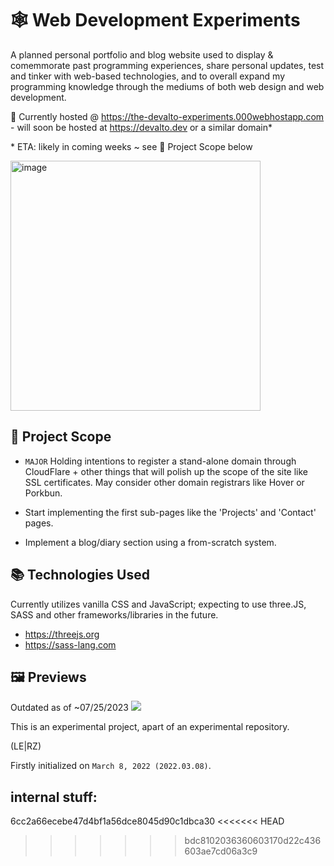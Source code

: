 # 🕸 Web Development Experiments
A planned personal portfolio and blog website used to display & comemmorate past programming experiences, share personal updates, test and tinker with web-based technologies, and to overall expand my programming knowledge through the mediums of both web design and web development.

🔗 Currently hosted @ https://the-devalto-experiments.000webhostapp.com - will soon be hosted at https://devalto.dev or a similar domain*

\* ETA: likely in coming weeks ~ see 🔭 Project Scope below

<img width="400" alt="image" src="https://user-images.githubusercontent.com/51037255/229574309-7761124d-70a8-429a-b41c-c09a8b8a99a3.png">

## 🔭 Project Scope

* `MAJOR` Holding intentions to register a stand-alone domain through CloudFlare + other things that will polish up the scope of the site like SSL certificates. May consider other domain registrars like Hover or Porkbun.

* Start implementing the first sub-pages like the 'Projects' and 'Contact' pages.

* Implement a blog/diary section using a from-scratch system.

## 📚 Technologies Used
Currently utilizes vanilla CSS and JavaScript; expecting to use three.JS, SASS and other frameworks/libraries in the future.

* https://threejs.org
* https://sass-lang.com

## 🖼 Previews

Outdated as of ~07/25/2023
<img src="https://github.com/dev-alto/Web-Development-Experiments/blob/master/ezgif.com-optimize.gif">

This is an experimental project, apart of an experimental repository.

(LE|RZ)

Firstly initialized on `March 8, 2022 (2022.03.08)`.

## internal stuff:
6cc2a66ecebe47d4bf1a56dce8045d90c1dbca30 <<<<<<< HEAD
>>>>>>> bdc8102036360603170d22c436603ae7cd06a3c9
